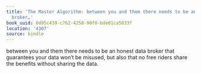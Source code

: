 ```yaml
---
title: 'The Master Algorithm: between you and them there needs to be an honest data
  broker…'
book_uuid: 0d95c439-c762-4258-90f0-bde01ca5833f
location: '4307'
source: kindle
---
```


between you and them there needs to be an honest data broker that guarantees your data won’t be misused, but also that no free riders share the benefits without sharing the data.